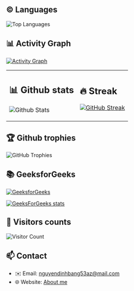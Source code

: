 ## ©️ Languages

![Top Languages](https://github-readme-stats.vercel.app/api/top-langs/?username=bawfng04&layout=compact&theme=radical)

## 📊 Activity Graph

[![Activity Graph](https://github-readme-activity-graph.vercel.app/graph?username=bawfng04&theme=react-dark)](https://github.com/bawfng04/github-readme-activity-graph)

<table>
  <tr>
    <td>

## 📊 Github stats
![Github Stats](https://github-readme-stats.vercel.app/api?username=bawfng04&show_icons=true&theme=radical)
    </td>
    <td>
  ## 🔥 Streak 
[![GitHub Streak](https://github-readme-streak-stats.herokuapp.com/?user=bawfng04&theme=radical&hide_border=true)](https://git.io/streak-stats)
    </td>
  </tr>
</table>

## 🏆 Github trophies

![GitHub Trophies](https://github-profile-trophy.vercel.app/?username=bawfng04&theme=radical&no-frame=true&no-bg=true&margin-w=4)

## 📚 GeeksforGeeks

[![GeeksforGeeks](https://img.shields.io/badge/GeeksforGeeks-Profile-green?style=for-the-badge&logo=geeksforgeeks)](https://auth.geeksforgeeks.org/user/bangwoo4/profile)

[![GeeksForGeeks stats](https://gfgstatscard.vercel.app/bangwoo4)](https://www.geeksforgeeks.org/user/bangwoo4/)

## 👥 Visitors counts

![Visitor Count](https://komarev.com/ghpvc/?username=bawfng04&color=blue)

## 📫 Contact

- ✉️ Email: [nguyendinhbang53az@mail.com](mailto:nguyendinhbang53az@mail.com)
- 🌐 Website: [About me](https://aboutme-bawfng04.web.app)
